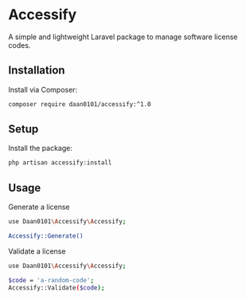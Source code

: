 # Accessify

A simple and lightweight Laravel package to manage software license codes.

## Installation

Install via Composer:

```bash
composer require daan0101/accessify:^1.0
```

## Setup

Install the package:

```bash
php artisan accessify:install
```

## Usage

Generate a license

```bash
use Daan0101\Accessify\Accessify;

Accessify::Generate()
```

Validate a license

```bash
use Daan0101\Accessify\Accessify;

$code = 'a-random-code';
Accessify::Validate($code);
```